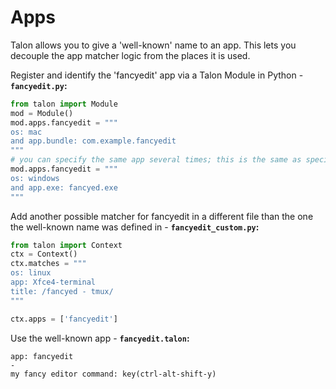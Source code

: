 # Apps

Talon allows you to give a 'well-known' name to an app. This lets you decouple the app matcher logic from the places it is used.

Register and identify the 'fancyedit' app via a Talon Module in Python - **`fancyedit.py`:**

```python
from talon import Module
mod = Module()
mod.apps.fancyedit = """
os: mac
and app.bundle: com.example.fancyedit
"""
# you can specify the same app several times; this is the same as specifying several match statements that are OR'd together
mod.apps.fancyedit = """
os: windows
and app.exe: fancyed.exe
"""
```

Add another possible matcher for fancyedit in a different file than the one the well-known name was defined in - **`fancyedit_custom.py`:**

```python
from talon import Context
ctx = Context()
ctx.matches = """
os: linux
app: Xfce4-terminal
title: /fancyed - tmux/
"""

ctx.apps = ['fancyedit']
```

Use the well-known app - **`fancyedit.talon`:**

```config
app: fancyedit
-
my fancy editor command: key(ctrl-alt-shift-y)
```

